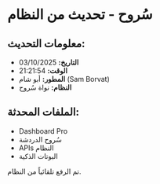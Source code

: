 # سُروح - تحديث من النظام

## معلومات التحديث:
- **التاريخ:** 03/10/2025
- **الوقت:** 21:21:54
- **المطور:** أبو شام (Sam Borvat)
- **النظام:** نواة سُروح

## الملفات المحدثة:
- Dashboard Pro
- سُروح الدردشة  
- APIs النظام
- البوتات الذكية

تم الرفع تلقائياً من النظام.